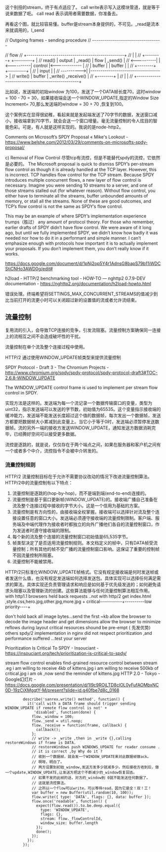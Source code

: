 这个别扭的stream，终于有点适应了。
call write表示写入这模块管道，就是等于说来数据了呃。
call read 表示调用者需要数据，你准备去。
		  

再看这个图，就比较容易懂。buffer是stream本身提供的，不可见。_read是流本来就调用的，l_send

// Outgoing frames - sending procedure
// -----------------------------------

//                                         flow
//                +-------------------------------------------------+
//                |                                                 |
//                +--------+           +---------+                  |
//        read()  | output |  _read()  | flow    |  _send()         |
//     <----------|        |<----------| control |<-------------    |
//                | buffer |           | buffer  |                  |
//                +--------+           +---------+                  |
//                | input  |                                        |
//     ---------->|        |----------------------------------->    |
//       write()  | buffer |  _write()              _receive()      |
//                +--------+                                        |
//                |                                                 |
//                +-------------------------------------------------+

比如说，发送端的初始window 为100，发送了一个DATA帧长度70，这时window = 100 - 70 = 30，如果接收端会送一个WINDOW_UPDATE,指定的Window Size Increment= 70,那么发送端的window = 30 + 70 ,恢复到100。

这个案例实在显得很幼稚，看起来就是发起端发送了70字节的数据，发送窗口减小，接收端拿到70字节，就会会送一个窗口增量。毫无流量控制的令人炫目的智能色彩。可是，有人就是这样实现的。我说的是node-http2。


Comments on Microsoft’s SPDY Proposal « Mike's Lookout - https://www.belshe.com/2012/03/29/comments-on-microsofts-spdy-proposal/

c) Removal of Flow Control
尽管tcp有流控，但是不能替代spdy的流控，它依然是必要的。
The Microsoft proposal is quick to dismiss SPDY’s per-stream flow control as though it is already handled at the TCP layer. However, this is incorrect. TCP handles flow control for the TCP stream. Because SPDY introduces multiple concurrent flows, a new layer of flow control is necessary. Imagine you were sending 10 streams to a server, and one of those streams stalled out (for whatever reason). Without flow control, you either have to terminate all the streams, buffer unbounded amounts of memory, or stall all the streams. None of these are good outcomes, and TCP’s flow control is not the same as SPDY’s flow control.

This may be an example of where SPDY’s implementation experience trumps（胜过） any amount of protocol theory. For those who remember, earlier drafts of SPDY didn’t have flow control. We were aware of it long ago, but until we fully implemented SPDY, we didn’t know how badly it was needed nor how to do it in a performant and simple manner. I can’t emphasize enough with protocols how important it is to actually implement your proposals. If you don’t implement them, you don’t really know if it works.



https://docs.google.com/document/d/1pNj2op5Y4r1AdnsG8bapS79b11iWDCStjCNHo3AWD0g/edit#

h2load - HTTP/2 benchmarking tool - HOW-TO — nghttp2 0.7.9-DEV documentation - https://nghttp2.org/documentation/h2load-howto.html

错误处理。终端希望将SETTINGS_MAX_CONCURRENT_STREAMS的值减少到比当前打开的流更小时可以关闭超过新的设置值的流或者允许流结束。

## 流量控制

复用流的引入，会导致TCP连接的竞争，引发流阻塞。流量控制方案确保同一连接上的流相互之间不会造成破坏性的干扰。

流量控制在单个流及整个连接过程中使用。

HTTP/2 通过使用WINDOW_UPDATE帧类型来提供流量控制

SPDY Protocol - Draft 3 - The Chromium Projects - http://www.chromium.org/spdy/spdy-protocol/spdy-protocol-draft3#TOC-2.6.8-WINDOW_UPDATE

The WINDOW_UPDATE control frame is used to implement per stream flow control in SPDY. 

实现方法是这样的。发送端为每一个流记录一个数据传输窗口的变量，类型为uint32，指示发送端可以发送的字节数，初始值为65535。这个变量指示接收端的缓冲能力，发送端不能发送长度超过这个值的数据帧，每次发出一个数据帧，发送方都要把数据帧大小累减到此变量上。当它小于等于0时，发送端必须暂停发送数据帧。流的另外一端的接收方发送WINDOW_UPDATE，通知发送方数据消耗完毕，已经腾好空间可以接受更多数据。

流控是逐跳的，就是说，仅仅存在于两个端点之间，如果在服务器和客户机之间有一个或者多个中介，流控指令不会被中介转发的。





### 流量控制规则

HTTP/2 流量控制目标在于允许不需要协议改动的情况下改进流量控制算法。HTTP/2中的流量控制有以下特点：

 1. 流量控制是逐跳的(hop-by-hop)，而不是端到端(end-to-end)连接的。
 2. 流量控制是基于窗口更新帧(WINDOW_UPDATE)的。接收端广播自己准备在流及整个连接过程中接收的字节大小。这是一个信用为基础的方案。
 3. 流量控制是有方向性的，由接收端全权掌握。接收端可以选择针对流及整个连接设置任意的窗口大小。发送端必须遵守接收端的流量控制限制。客户端、服务端及中端代理作为接收者时都独立的向外广播他们各自的流量控制窗口，作为发送者时遵守接收端的限制。
 4. 每个新的流及整个连接的流量控制窗口初始值是65,535字节。
 5. 帧类型决定了是否适用流量控制规则。本文档定义的帧中，只有DATA帧受流量控制；所有其他的帧不受广播的流量控制窗口影响。这保证了重要的控制帧不因流量控制所阻塞。
 6. 流量控制不能被禁用。

HTTP/2只标准化WINDOW_UPDATE帧格式。它没有规定接收端是何时发送帧或者发送什么值，也没有规定发送端如何选择发送包。具体实现可以选择任何满足需求的算法。具体实现还负责管理请求和响应是如何基于优先级发送的；如何避免请求头阻塞以及管理新流的创建。这些算法能够与任何流量控制算法相互作用。
with http1.1 browsers held back requests ..not with http/2
get index.html ,style.css,hero.jpg,other.jpg,more.jpg
    + critical-----------+----------low priority----+



don't hold back all image bytes...send the first ~kb
allow  the browser to decode the image header and get dimensions 
allow the browser to minimize reflows during layout
critical resources shound be pre-empt ( 先发优势) others 
spdy/2 implementation in nginx did not respect prioritization ,and performance suffered ...test your server

Prioritization Is Critical To SPDY - Insouciant - https://insouciant.org/tech/prioritization-is-critical-to-spdy/

stream flow control enables find-grained resource control between stream .eg 
i am willing to receive 4kb of kittens.jpg
i am willing to receive 500kb of critical.jpg
i am ok ,now send the reminder of kittens.jpg 
HTTP 2.0 - Tokyo - Google幻灯片 - https://docs.google.com/presentation/d/1l9c9ROjLTD8clOL0yFufAOMbxNC0D-19zCiXMgqtY-M/present?slide=id.g40fbe7d8c_0168

			describe('sanrex.write() method', function() {
		      it('call with a DATA frame should trigger sending WINDOW_UPDATE if remote flow control is not' +
		         'disabled', function(done) {
		        flow._window = 100;
		        flow._send = util.noop;
		        flow._receive = function(frame, callback) {
		          callback();
		        };
		        // write -> _write ,then in _write {},calling restoreWindows if frame is DATA.
		        // restoreWindows push WINDOWS_UPDATE for reader consume .
		        // it is correct ,by Why do it ?
		        // 收到一个数据帧，就会发一个WINDOW_UPDATE来对此数据帧做ack。 
		        // 啊呀，明白了。
		        // 两方设置到初始_window,发送方发多少就减多少。然后接收方收到后，做一个update,WINDOW_UPDATE,让发送方把这个不断减少的_window恢复回去。
		        // 如果不发的此帧的话，对方的_window到 0就不能发送任何数据了。
		        // 这就是流控算法。
		        // 之所以一个flow可以write，可以等待read，因为它是全！双！工！
		        var buffer = new Buffer(util.random(10, 100));
		        flow.write({ type: 'DATA', flags: {}, data: buffer });
		        flow.once('readable', function() {
		          expect(flow.read()).to.be.deep.equal({
		            type: 'WINDOW_UPDATE',
		            flags: {},
		            stream: flow._flowControlId,
		            window_size: buffer.length
		          });
		          done();
		        });
		      });
		    });